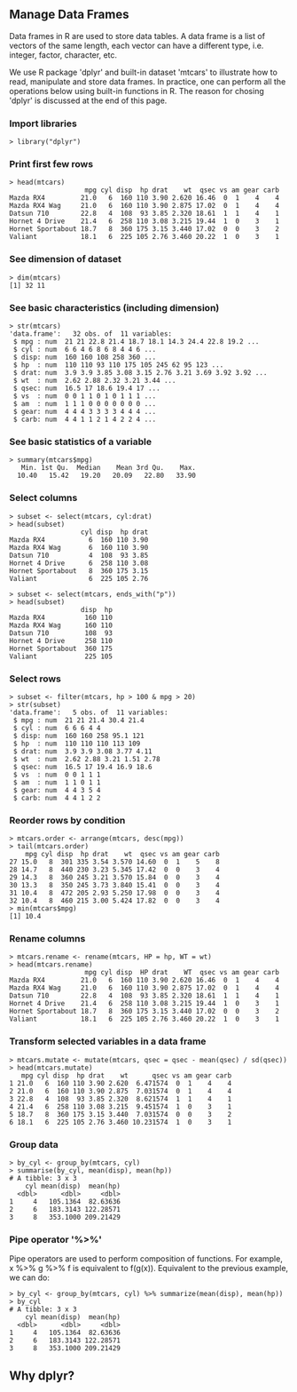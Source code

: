 ## Manage Data Frames
Data frames in R are used to store data tables. A data frame is a list of vectors of the same length, each vector can have a different type, i.e. integer, factor, character, etc. 

We use R package 'dplyr' and built-in dataset 'mtcars' to illustrate how to read, manipulate and store data frames. In practice, one can perform all the operations below using built-in functions in R. The reason for chosing 'dplyr' is discussed at the end of this page.

### Import libraries

```
> library("dplyr")
```

### Print first few rows

```
> head(mtcars)
                   mpg cyl disp  hp drat    wt  qsec vs am gear carb
Mazda RX4         21.0   6  160 110 3.90 2.620 16.46  0  1    4    4
Mazda RX4 Wag     21.0   6  160 110 3.90 2.875 17.02  0  1    4    4
Datsun 710        22.8   4  108  93 3.85 2.320 18.61  1  1    4    1
Hornet 4 Drive    21.4   6  258 110 3.08 3.215 19.44  1  0    3    1
Hornet Sportabout 18.7   8  360 175 3.15 3.440 17.02  0  0    3    2
Valiant           18.1   6  225 105 2.76 3.460 20.22  1  0    3    1
```

### See dimension of dataset

```
> dim(mtcars)
[1] 32 11
```

### See basic characteristics (including dimension)

```
> str(mtcars)
'data.frame':	32 obs. of  11 variables:
 $ mpg : num  21 21 22.8 21.4 18.7 18.1 14.3 24.4 22.8 19.2 ...
 $ cyl : num  6 6 4 6 8 6 8 4 4 6 ...
 $ disp: num  160 160 108 258 360 ...
 $ hp  : num  110 110 93 110 175 105 245 62 95 123 ...
 $ drat: num  3.9 3.9 3.85 3.08 3.15 2.76 3.21 3.69 3.92 3.92 ...
 $ wt  : num  2.62 2.88 2.32 3.21 3.44 ...
 $ qsec: num  16.5 17 18.6 19.4 17 ...
 $ vs  : num  0 0 1 1 0 1 0 1 1 1 ...
 $ am  : num  1 1 1 0 0 0 0 0 0 0 ...
 $ gear: num  4 4 4 3 3 3 3 4 4 4 ...
 $ carb: num  4 4 1 1 2 1 4 2 2 4 ...
```
### See basic statistics of a variable

```
> summary(mtcars$mpg)
   Min. 1st Qu.  Median    Mean 3rd Qu.    Max. 
  10.40   15.42   19.20   20.09   22.80   33.90 
```

### Select columns

```
> subset <- select(mtcars, cyl:drat)
> head(subset)
                  cyl disp  hp drat
Mazda RX4           6  160 110 3.90
Mazda RX4 Wag       6  160 110 3.90
Datsun 710          4  108  93 3.85
Hornet 4 Drive      6  258 110 3.08
Hornet Sportabout   8  360 175 3.15
Valiant             6  225 105 2.76

> subset <- select(mtcars, ends_with("p"))
> head(subset)
                  disp  hp
Mazda RX4          160 110
Mazda RX4 Wag      160 110
Datsun 710         108  93
Hornet 4 Drive     258 110
Hornet Sportabout  360 175
Valiant            225 105
```

### Select rows

```
> subset <- filter(mtcars, hp > 100 & mpg > 20)
> str(subset)
'data.frame':	5 obs. of  11 variables:
 $ mpg : num  21 21 21.4 30.4 21.4
 $ cyl : num  6 6 6 4 4
 $ disp: num  160 160 258 95.1 121
 $ hp  : num  110 110 110 113 109
 $ drat: num  3.9 3.9 3.08 3.77 4.11
 $ wt  : num  2.62 2.88 3.21 1.51 2.78
 $ qsec: num  16.5 17 19.4 16.9 18.6
 $ vs  : num  0 0 1 1 1
 $ am  : num  1 1 0 1 1
 $ gear: num  4 4 3 5 4
 $ carb: num  4 4 1 2 2
```

### Reorder rows by condition

```
> mtcars.order <- arrange(mtcars, desc(mpg))
> tail(mtcars.order)
    mpg cyl disp  hp drat    wt  qsec vs am gear carb
27 15.0   8  301 335 3.54 3.570 14.60  0  1    5    8
28 14.7   8  440 230 3.23 5.345 17.42  0  0    3    4
29 14.3   8  360 245 3.21 3.570 15.84  0  0    3    4
30 13.3   8  350 245 3.73 3.840 15.41  0  0    3    4
31 10.4   8  472 205 2.93 5.250 17.98  0  0    3    4
32 10.4   8  460 215 3.00 5.424 17.82  0  0    3    4
> min(mtcars$mpg)
[1] 10.4
```

### Rename columns

```
> mtcars.rename <- rename(mtcars, HP = hp, WT = wt)
> head(mtcars.rename)
                   mpg cyl disp  HP drat    WT  qsec vs am gear carb
Mazda RX4         21.0   6  160 110 3.90 2.620 16.46  0  1    4    4
Mazda RX4 Wag     21.0   6  160 110 3.90 2.875 17.02  0  1    4    4
Datsun 710        22.8   4  108  93 3.85 2.320 18.61  1  1    4    1
Hornet 4 Drive    21.4   6  258 110 3.08 3.215 19.44  1  0    3    1
Hornet Sportabout 18.7   8  360 175 3.15 3.440 17.02  0  0    3    2
Valiant           18.1   6  225 105 2.76 3.460 20.22  1  0    3    1
```

### Transform selected variables in a data frame
```
> mtcars.mutate <- mutate(mtcars, qsec = qsec - mean(qsec) / sd(qsec))
> head(mtcars.mutate)
   mpg cyl disp  hp drat    wt      qsec vs am gear carb
1 21.0   6  160 110 3.90 2.620  6.471574  0  1    4    4
2 21.0   6  160 110 3.90 2.875  7.031574  0  1    4    4
3 22.8   4  108  93 3.85 2.320  8.621574  1  1    4    1
4 21.4   6  258 110 3.08 3.215  9.451574  1  0    3    1
5 18.7   8  360 175 3.15 3.440  7.031574  0  0    3    2
6 18.1   6  225 105 2.76 3.460 10.231574  1  0    3    1
```

### Group data

```
> by_cyl <- group_by(mtcars, cyl)
> summarise(by_cyl, mean(disp), mean(hp))
# A tibble: 3 x 3
    cyl mean(disp)  mean(hp)
  <dbl>      <dbl>     <dbl>
1     4   105.1364  82.63636
2     6   183.3143 122.28571
3     8   353.1000 209.21429
```

### Pipe operator '%\>%'

Pipe operators are used to perform composition of functions. For example, x %>% g %>% f is equivalent to f(g(x)). Equivalent to the previous example, we can do:

```
> by_cyl <- group_by(mtcars, cyl) %>% summarize(mean(disp), mean(hp))
> by_cyl
# A tibble: 3 x 3
    cyl mean(disp)  mean(hp)
  <dbl>      <dbl>     <dbl>
1     4   105.1364  82.63636
2     6   183.3143 122.28571
3     8   353.1000 209.21429
```

## Why dplyr?
